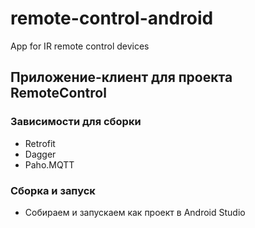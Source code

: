 # remote-control-android
App for IR remote control devices

## Приложение-клиент для проекта RemoteControl

### Зависимости для сборки
- Retrofit
- Dagger
- Paho.MQTT

### Сборка и запуск

- Собираем и запускаем как проект в Android Studio
